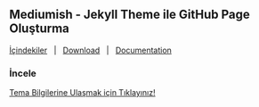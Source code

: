 ## Mediumish - Jekyll Theme ile GitHub Page Oluşturma

[İçindekiler](https://wowthemesnet.github.io/mediumish-theme-jekyll/) &nbsp; | &nbsp; [Download](https://github.com/wowthemesnet/mediumish-theme-jekyll/archive/master.zip) &nbsp; | &nbsp; [Documentation](https://bootstrapstarter.com/bootstrap-templates/template-mediumish-bootstrap-jekyll/) &nbsp;

### İncele

[Tema Bilgilerine Ulaşmak için Tıklayınız!](https://github.com/melikeoguz/melikeoguz.github.io/blob/master/mediumishReadme.md)


